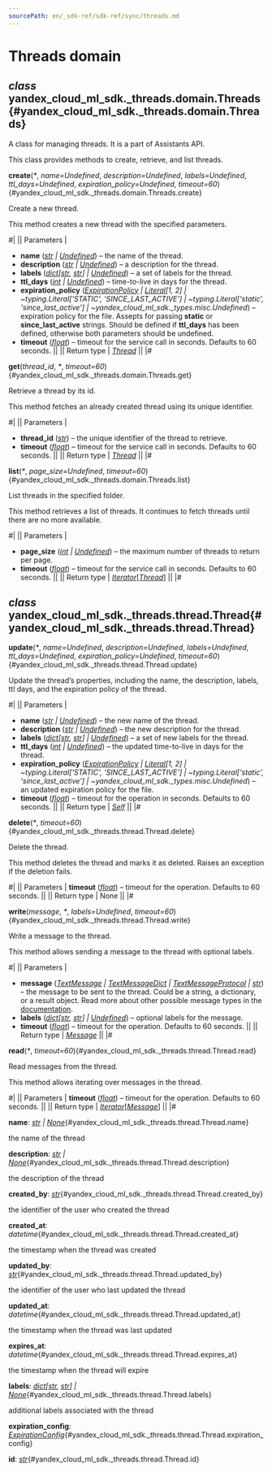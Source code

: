 ```yaml
---
sourcePath: en/_sdk-ref/sdk-ref/sync/threads.md
---
```

# Threads domain

## *class* yandex\_cloud\_ml\_sdk.\_threads.domain.**Threads**{#yandex_cloud_ml_sdk._threads.domain.Threads}

A class for managing threads. It is a part of Assistants API.

This class provides methods to create, retrieve, and list threads.

**create**(*<span title="Keyword-only parameters separator (PEP 3102)">\*</span>*, *name=Undefined*, *description=Undefined*, *labels=Undefined*, *ttl\_days=Undefined*, *expiration\_policy=Undefined*, *timeout=60*){#yandex_cloud_ml_sdk._threads.domain.Threads.create}

Create a new thread.

This method creates a new thread with the specified parameters.

#|
|| Parameters | 

- **name** ([*str*](https://docs.python.org/3/library/stdtypes.html#str) *\|* [*Undefined*](../types/other.md#yandex_cloud_ml_sdk._types.misc.Undefined)) – the name of the thread.
- **description** ([*str*](https://docs.python.org/3/library/stdtypes.html#str) *\|* [*Undefined*](../types/other.md#yandex_cloud_ml_sdk._types.misc.Undefined)) – a description for the thread.
- **labels** ([*dict*](https://docs.python.org/3/library/stdtypes.html#dict)*[*[*str*](https://docs.python.org/3/library/stdtypes.html#str)*,* [*str*](https://docs.python.org/3/library/stdtypes.html#str)*] \|* [*Undefined*](../types/other.md#yandex_cloud_ml_sdk._types.misc.Undefined)) – a set of labels for the thread.
- **ttl\_days** ([*int*](https://docs.python.org/3/library/functions.html#int) *\|* [*Undefined*](../types/other.md#yandex_cloud_ml_sdk._types.misc.Undefined)) – time-to-live in days for the thread.
- **expiration\_policy** ([*ExpirationPolicy*](../types/assistants.md#yandex_cloud_ml_sdk._types.expiration.ExpirationPolicy) *\|* [*Literal*](https://docs.python.org/3/library/typing.html#typing.Literal)*[1, 2] \| ~typing.Literal['STATIC', 'SINCE\_LAST\_ACTIVE'] \| ~typing.Literal['static', 'since\_last\_active'] \| ~yandex\_cloud\_ml\_sdk.\_types.misc.Undefined*) – expiration policy for the file. Assepts for passing **static** or **since\_last\_active** strings. Should be defined if **ttl\_days** has been defined, otherwise both parameters should be undefined.
- **timeout** ([*float*](https://docs.python.org/3/library/functions.html#float)) – timeout for the service call in seconds. Defaults to 60 seconds. ||
|| Return type | [*Thread*](#yandex_cloud_ml_sdk._threads.thread.Thread) ||
|#

**get**(*thread\_id*, *<span title="Keyword-only parameters separator (PEP 3102)">\*</span>*, *timeout=60*){#yandex_cloud_ml_sdk._threads.domain.Threads.get}

Retrieve a thread by its id.

This method fetches an already created thread using its unique identifier.

#|
|| Parameters | 

- **thread\_id** ([*str*](https://docs.python.org/3/library/stdtypes.html#str)) – the unique identifier of the thread to retrieve.
- **timeout** ([*float*](https://docs.python.org/3/library/functions.html#float)) – timeout for the service call in seconds. Defaults to 60 seconds. ||
|| Return type | [*Thread*](#yandex_cloud_ml_sdk._threads.thread.Thread) ||
|#

**list**(*<span title="Keyword-only parameters separator (PEP 3102)">\*</span>*, *page\_size=Undefined*, *timeout=60*){#yandex_cloud_ml_sdk._threads.domain.Threads.list}

List threads in the specified folder.

This method retrieves a list of threads. It continues to fetch threads until there are no more available.

#|
|| Parameters | 

- **page\_size** ([*int*](https://docs.python.org/3/library/functions.html#int) *\|* [*Undefined*](../types/other.md#yandex_cloud_ml_sdk._types.misc.Undefined)) – the maximum number of threads to return per page.
- **timeout** ([*float*](https://docs.python.org/3/library/functions.html#float)) – timeout for the service call in seconds. Defaults to 60 seconds. ||
|| Return type | [*Iterator*](https://docs.python.org/3/library/typing.html#typing.Iterator)[[*Thread*](#yandex_cloud_ml_sdk._threads.thread.Thread)] ||
|#

## *class* yandex\_cloud\_ml\_sdk.\_threads.thread.**Thread**{#yandex_cloud_ml_sdk._threads.thread.Thread}

**update**(*<span title="Keyword-only parameters separator (PEP 3102)">\*</span>*, *name=Undefined*, *description=Undefined*, *labels=Undefined*, *ttl\_days=Undefined*, *expiration\_policy=Undefined*, *timeout=60*){#yandex_cloud_ml_sdk._threads.thread.Thread.update}

Update the thread’s properties, including the name, the description, labels, ttl days, and the expiration policy of the thread.

#|
|| Parameters | 

- **name** ([*str*](https://docs.python.org/3/library/stdtypes.html#str) *\|* [*Undefined*](../types/other.md#yandex_cloud_ml_sdk._types.misc.Undefined)) – the new name of the thread.
- **description** ([*str*](https://docs.python.org/3/library/stdtypes.html#str) *\|* [*Undefined*](../types/other.md#yandex_cloud_ml_sdk._types.misc.Undefined)) – the new description for the thread.
- **labels** ([*dict*](https://docs.python.org/3/library/stdtypes.html#dict)*[*[*str*](https://docs.python.org/3/library/stdtypes.html#str)*,* [*str*](https://docs.python.org/3/library/stdtypes.html#str)*] \|* [*Undefined*](../types/other.md#yandex_cloud_ml_sdk._types.misc.Undefined)) – a set of new labels for the thread.
- **ttl\_days** ([*int*](https://docs.python.org/3/library/functions.html#int) *\|* [*Undefined*](../types/other.md#yandex_cloud_ml_sdk._types.misc.Undefined)) – the updated time-to-live in days for the thread.
- **expiration\_policy** ([*ExpirationPolicy*](../types/assistants.md#yandex_cloud_ml_sdk._types.expiration.ExpirationPolicy) *\|* [*Literal*](https://docs.python.org/3/library/typing.html#typing.Literal)*[1, 2] \| ~typing.Literal['STATIC', 'SINCE\_LAST\_ACTIVE'] \| ~typing.Literal['static', 'since\_last\_active'] \| ~yandex\_cloud\_ml\_sdk.\_types.misc.Undefined*) – an updated expiration policy for the file.
- **timeout** ([*float*](https://docs.python.org/3/library/functions.html#float)) – timeout for the operation in seconds. Defaults to 60 seconds. ||
|| Return type | [*Self*](https://docs.python.org/3/library/typing.html#typing.Self) ||
|#

**delete**(*<span title="Keyword-only parameters separator (PEP 3102)">\*</span>*, *timeout=60*){#yandex_cloud_ml_sdk._threads.thread.Thread.delete}

Delete the thread.

This method deletes the thread and marks it as deleted. Raises an exception if the deletion fails.

#|
|| Parameters | **timeout** ([*float*](https://docs.python.org/3/library/functions.html#float)) – timeout for the operation. Defaults to 60 seconds. ||
|| Return type | None ||
|#

**write**(*message*, *<span title="Keyword-only parameters separator (PEP 3102)">\*</span>*, *labels=Undefined*, *timeout=60*){#yandex_cloud_ml_sdk._threads.thread.Thread.write}

Write a message to the thread.

This method allows sending a message to the thread with optional labels.

#|
|| Parameters | 

- **message** ([*TextMessage*](../types/message.md#yandex_cloud_ml_sdk._types.message.TextMessage) *\|* [*TextMessageDict*](../types/message.md#yandex_cloud_ml_sdk._types.message.TextMessageDict) *\|* [*TextMessageProtocol*](../types/message.md#yandex_cloud_ml_sdk._types.message.TextMessageProtocol) *\|* [*str*](https://docs.python.org/3/library/stdtypes.html#str)) – the message to be sent to the thread. Could be a string, a dictionary, or a result object. Read more about other possible message types in the [documentation](https://yandex.cloud/docs/foundation-models/sdk/#usage).
- **labels** ([*dict*](https://docs.python.org/3/library/stdtypes.html#dict)*[*[*str*](https://docs.python.org/3/library/stdtypes.html#str)*,* [*str*](https://docs.python.org/3/library/stdtypes.html#str)*] \|* [*Undefined*](../types/other.md#yandex_cloud_ml_sdk._types.misc.Undefined)) – optional labels for the message.
- **timeout** ([*float*](https://docs.python.org/3/library/functions.html#float)) – timeout for the operation. Defaults to 60 seconds. ||
|| Return type | [*Message*](../types/message.md#yandex_cloud_ml_sdk._messages.message.Message) ||
|#

**read**(*<span title="Keyword-only parameters separator (PEP 3102)">\*</span>*, *timeout=60*){#yandex_cloud_ml_sdk._threads.thread.Thread.read}

Read messages from the thread.

This method allows iterating over messages in the thread.

#|
|| Parameters | **timeout** ([*float*](https://docs.python.org/3/library/functions.html#float)) – timeout for the operation. Defaults to 60 seconds. ||
|| Return type | [*Iterator*](https://docs.python.org/3/library/typing.html#typing.Iterator)[[*Message*](../types/message.md#yandex_cloud_ml_sdk._messages.message.Message)] ||
|#

**name**\: *[str](https://docs.python.org/3/library/stdtypes.html#str) | [None](https://docs.python.org/3/library/constants.html#None)*{#yandex_cloud_ml_sdk._threads.thread.Thread.name}

the name of the thread

**description**\: *[str](https://docs.python.org/3/library/stdtypes.html#str) | [None](https://docs.python.org/3/library/constants.html#None)*{#yandex_cloud_ml_sdk._threads.thread.Thread.description}

the description of the thread

**created\_by**\: *[str](https://docs.python.org/3/library/stdtypes.html#str)*{#yandex_cloud_ml_sdk._threads.thread.Thread.created_by}

the identifier of the user who created the thread

**created\_at**\: *datetime*{#yandex_cloud_ml_sdk._threads.thread.Thread.created_at}

the timestamp when the thread was created

**updated\_by**\: *[str](https://docs.python.org/3/library/stdtypes.html#str)*{#yandex_cloud_ml_sdk._threads.thread.Thread.updated_by}

the identifier of the user who last updated the thread

**updated\_at**\: *datetime*{#yandex_cloud_ml_sdk._threads.thread.Thread.updated_at}

the timestamp when the thread was last updated

**expires\_at**\: *datetime*{#yandex_cloud_ml_sdk._threads.thread.Thread.expires_at}

the timestamp when the thread will expire

**labels**\: *[dict](https://docs.python.org/3/library/stdtypes.html#dict)[[str](https://docs.python.org/3/library/stdtypes.html#str), [str](https://docs.python.org/3/library/stdtypes.html#str)] | [None](https://docs.python.org/3/library/constants.html#None)*{#yandex_cloud_ml_sdk._threads.thread.Thread.labels}

additional labels associated with the thread

**expiration\_config**\: *[ExpirationConfig](../types/assistants.md#yandex_cloud_ml_sdk._types.expiration.ExpirationConfig)*{#yandex_cloud_ml_sdk._threads.thread.Thread.expiration_config}

**id**\: *[str](https://docs.python.org/3/library/stdtypes.html#str)*{#yandex_cloud_ml_sdk._threads.thread.Thread.id}